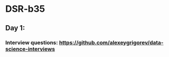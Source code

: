 # DSR-b35

## Day 1:
### Interview questions: https://github.com/alexeygrigorev/data-science-interviews
